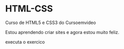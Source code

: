 # HTML-CSS
 Curso de HTML5 e CSS3 do Cursoemvideo

Estou aprendendo criar sites e agora estou muito feliz.

<a hrf='https://wilsonjoseph01.github.io/html-css/exercicos/ex010/index.html'>executa o exercico</a>